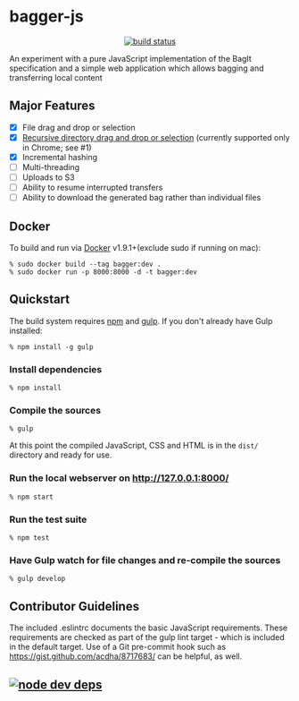 # bagger-js

<p align="center">
  <a href="https://travis-ci.org/LibraryOfCongress/bagger-js">
    <img src="https://travis-ci.org/LibraryOfCongress/bagger-js.svg?branch=master"
         alt="build status">
  </a>
</p>

An experiment with a pure JavaScript implementation of the BagIt specification
and a simple web application which allows bagging and transferring local content


## Major Features

* [x] File drag and drop or selection
* [x] [Recursive directory drag and drop or selection](https://github.com/loc-rdc/bagger-js/pull/1) (currently supported only in Chrome; see #1)
* [x] Incremental hashing
* [ ] Multi-threading
* [ ] Uploads to S3
* [ ] Ability to resume interrupted transfers
* [ ] Ability to download the generated bag rather than individual files

## Docker

To build and run via [Docker](https://www.docker.com) v1.9.1+(exclude sudo if running on mac):

    % sudo docker build --tag bagger:dev .
    % sudo docker run -p 8000:8000 -d -t bagger:dev

## Quickstart

The build system requires [npm](https://npmjs.org) and [gulp](http://gulpjs.com). If you don't already have Gulp installed:

    % npm install -g gulp


### Install dependencies

    % npm install

### Compile the sources

    % gulp

At this point the compiled JavaScript, CSS and HTML is in the `dist/` directory and ready for use.

### Run the local webserver on http://127.0.0.1:8000/

    % npm start

### Run the test suite

    % npm test

### Have Gulp watch for file changes and re-compile the sources

    % gulp develop


## Contributor Guidelines

The included .eslintrc documents the basic JavaScript requirements. These requirements are checked as part of the gulp lint target - which is included in the default target. Use of a Git pre-commit hook such as
https://gist.github.com/acdha/8717683/ can be helpful, as well.

## [![node dev deps](https://david-dm.org/libraryofcongress/bagger-js/dev-status.png)](https://david-dm.org/libraryofcongress/bagger-js#dev-badge-embed=&info=devDependencies&view=table) ##
